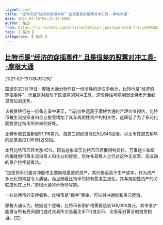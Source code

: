 ```yaml
---
layout: post
title: "比特币是“经济的穿插事件” 且是很差的股票对冲工具--摩根大通"
date: 2021-02-19T08:23:31.000Z
author: 路透
from: https://cn.reuters.com/article/bitcoin-jpmorgan-0219-fri-idCNKBS2AJ0Q5
tags: [ 路透 ]
categories: [ 路透 ]
---
```

<!--1613723011000-->
[比特币是“经济的穿插事件” 且是很差的股票对冲工具--摩根大通](https://cn.reuters.com/article/bitcoin-jpmorgan-0219-fri-idCNKBS2AJ0Q5)
------

<div>
<div><i>2021-02-19T08:03:26Z</i></div><p>路透东京2月19日 - 摩根大通分析师在一份冷静的评估中表示，比特币是“经济的穿插事件”，而且是对股价下跌很差的对冲工具。这份评估可能削弱比特币升至纪录高位的走势。</p><p>该投资银行在一份备忘录中表示，当前价格远高于摩根大通的合理价值预估，比特币被主流投资者和企业接受增加了其与周期性资产的相关性，这降低了为了多元化而投资比特币所带来的好处。</p><p>比特币周五最新报51,116美元，自周三的纪录高位52,640回落。以太币在周五稍早的纪录高位1,951附近交投。</p><p>本月比特币已经大涨45%，因有迹象显示比特币已经赢得特斯拉、万事达卡和纽约梅隆银行等主流投资人和企业的接受。但许多观察人士仍对这种无监管、高波动的资产持怀疑看法。</p><p>“加密货币仍是对冲股市主要缺陷最差的资产，其价格远高于生产成本，作为资产多元化的裨益令人质疑，而且随着比特币的持有愈发主流化，其与周期性资产的关联度也在上升，”摩根大通的分析师写道。</p><p>一些比特币的支持者称，比特币是“数字”黄金，可以对冲通胀和美元贬值。</p><p>摩根大通认为，根据这个逻辑，比特币长期价格需要达到146,000美元，其市值才能够与所有民间部门通过交易所交易基金(ETF)或金币、金条等对黄金的投资相当。(完)</p>
</div>
